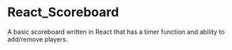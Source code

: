 # React_Scoreboard
A basic scoreboard written in React that has a timer function and ability to add/remove players.
